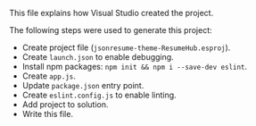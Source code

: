 This file explains how Visual Studio created the project.

The following steps were used to generate this project:
- Create project file (`jsonresume-theme-ResumeHub.esproj`).
- Create `launch.json` to enable debugging.
- Install npm packages: `npm init && npm i --save-dev eslint`.
- Create `app.js`.
- Update `package.json` entry point.
- Create `eslint.config.js` to enable linting.
- Add project to solution.
- Write this file.

